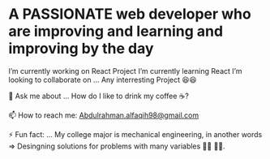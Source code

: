 # A PASSIONATE web developer who are improving and learning and improving by the day 



I’m currently working on React Project
I’m currently learning React
I’m looking to collaborate on ... Any interresting Project :laughing::satisfied:

💬 Ask me about ... How do I like to drink my coffee :coffee:?

📫 How to reach me: Abdulrahman.alfaqih98@gmail.com

⚡ Fun fact: ... My college major is mechanical engineering, in another words => Desingning solutions for problems with many variables :mechanic: :technologist:. 
